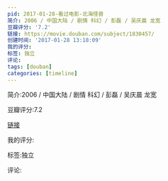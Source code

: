 ```yaml
---
pid: 2017-01-28-看过电影-北海怪兽
简介: 2006 / 中国大陆 / 剧情 科幻 / 彭磊 / 吴庆晨 龙宽
豆瓣评分: '7.2'
链接: https://movie.douban.com/subject/1830457/
创建时间: '2017-01-28 13:18:09'
我的评分:
标签: 独立
评论:
tags: [douban]
categories: [timeline]
---
```

简介:2006 / 中国大陆 / 剧情 科幻 / 彭磊 / 吴庆晨 龙宽

豆瓣评分:7.2

[链接](https://movie.douban.com/subject/1830457/)

我的评分:

标签:独立

评论:


